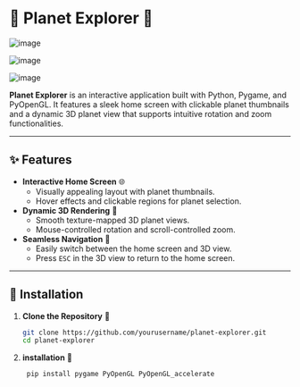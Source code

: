 # 🌌 Planet Explorer 🚀



![image](https://github.com/user-attachments/assets/639b251d-1e8d-45b5-b2b9-6906f8e5d464)





![image](https://github.com/user-attachments/assets/417c3a37-675d-48f2-91c4-521cdcc28136)




![image](<img width="988" height="736" alt="image" src="https://github.com/user-attachments/assets/bdd18133-fe49-44ad-9b78-dddaf2a552b9" />
)




**Planet Explorer** is an interactive application built with Python, Pygame, and PyOpenGL. It features a sleek home screen with clickable planet thumbnails and a dynamic 3D planet view that supports intuitive rotation and zoom functionalities.

---

## ✨ Features

- **Interactive Home Screen** 🌐  
  - Visually appealing layout with planet thumbnails.  
  - Hover effects and clickable regions for planet selection.
- **Dynamic 3D Rendering** 🌠  
  - Smooth texture-mapped 3D planet views.  
  - Mouse-controlled rotation and scroll-controlled zoom.
- **Seamless Navigation** 🧭  
  - Easily switch between the home screen and 3D view.  
  - Press `ESC` in the 3D view to return to the home screen.

---

## 🔧 Installation

1. **Clone the Repository** 🐙

   ```bash
   git clone https://github.com/yourusername/planet-explorer.git
   cd planet-explorer
1. **installation** 🐙

   ```bash
    pip install pygame PyOpenGL PyOpenGL_accelerate

